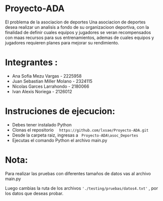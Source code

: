 # Proyecto-ADA

El problema de la asociacion de deportes
Una asociacion de deportes desea realizar un analisis a fondo de su organizacioon
deportiva, con la finalidad de definir cuales equipos y jugadores se veran recompensados con maas recursos para sus entrenamientos, ademas de cuales equipos y
jugadores requieren planes para mejorar su rendimiento.

# Integrantes :

- Ana Sofia Mezu Vargas - 2225958
- Juan Sebastian Miller Molano - 2324115
- Nicolas Garces Larrahondo - 2180066
- Ivan Alexis Noriega - 2126012

# Instruciones de ejecucion:

- Debes tener instalado Python
- Clonas el repositorio
  `  https://github.com/lxsae/Proyecto-ADA.git`
- Desde la carpeta raiz, ingresas a ` Proyecto-ADA\asoc_Deportes`
- Ejecutas el comando Python el archivo main.py

# Nota:

Para realizar las pruebas con diferentes tamaños de datos
vas al archivo main.py

Luego cambias la ruta de los archivos `'./testing/pruebas/datos4.txt'` ,
por los datos que deseas probar.
